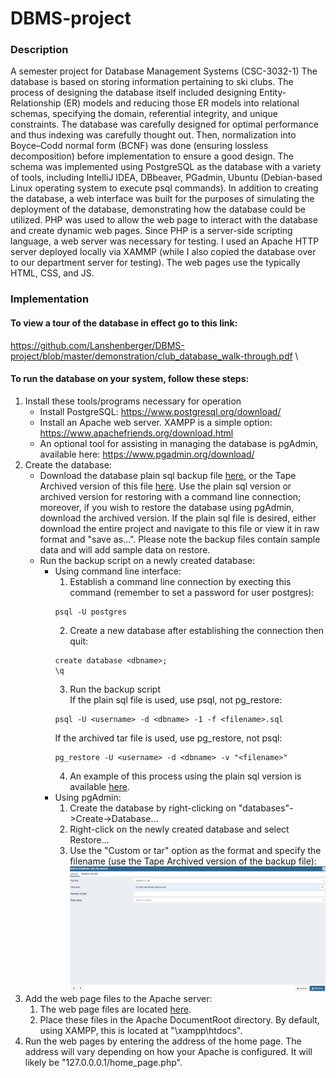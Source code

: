 # DBMS-project
### Description
A semester project for Database Management Systems (CSC-3032-1) The database is based on storing information pertaining to ski clubs. The process of designing the database itself included designing Entity-Relationship (ER) models and reducing those ER models into relational schemas, specifying the domain, referential integrity, and unique constraints. The database was carefully designed for optimal performance and thus indexing was carefully thought out. Then, normalization into Boyce–Codd normal form (BCNF) was done (ensuring lossless decomposition) before implementation to ensure a good design. The schema was implemented using PostgreSQL as the database with a variety of tools, including IntelliJ IDEA, DBbeaver, PGadmin, Ubuntu (Debian-based Linux operating system to execute psql commands). In addition to creating the database, a web interface was built for the purposes of simulating the deployment of the database, demonstrating how the database could be utilized. PHP was used to allow the web page to interact with the database and create dynamic web pages. Since PHP is a server-side scripting language, a web server was necessary for testing. I used an Apache HTTP server deployed locally via XAMMP (while I also copied the database over to our department server for testing). The web pages use the typically HTML, CSS, and JS.
### Implementation
#### To view a tour of the database in effect go to this link: 
https://github.com/Lanshenberger/DBMS-project/blob/master/demonstration/club_database_walk-through.pdf \
#### To run the database on your system, follow these steps: 
1. Install these tools/programs necessary for operation
	* Install PostgreSQL: https://www.postgresql.org/download/
	* Install an Apache web server. XAMPP is a simple option: https://www.apachefriends.org/download.html
	* An optional tool for assisting in managing the database is pgAdmin, available here: https://www.pgadmin.org/download/
2. Create the database:
	*  Download the database plain sql backup file [here](https://github.com/Lanshenberger/DBMS-project/blob/master/Club%20database/club_database_backup.sql), or the Tape Archived version of this file [here](https://github.com/Lanshenberger/DBMS-project/blob/master/Club%20database/club_database_backup.tar). Use the plain sql version or archived version for restoring with a command line connection; moreover, if you wish to restore the database using pgAdmin, download the archived version. If the plain sql file is desired, either download the entire project and navigate to this file or view it in raw format and "save as...". Please note the backup files contain sample data and will add sample data on restore.  
	*  Run the backup script on a newly created database:
		* Using command line interface:
			1. Establish a command line connection by execting this command (remember to set a password for user postgres): 
			```
			psql -U postgres
			```
			2. Create a new database after establishing the connection then quit:
			```
			create database <dbname>;
			\q
			```
			3. Run the backup script \
			If the plain sql file is used, use psql, not pg_restore:
			```
			psql -U <username> -d <dbname> -1 -f <filename>.sql
			```
			If the archived tar file is used, use pg_restore, not psql:
			```
			pg_restore -U <username> -d <dbname> -v "<filename>"
			```
			4. An example of this process using the plain sql version is available [here](https://github.com/Lanshenberger/DBMS-project/blob/master/tests/restoring_database_poweshell.txt).
		* Using pgAdmin:
			1. Create the database by right-clicking on "databases"->Create->Database...
			2. Right-click on the newly created database and select Restore...
			3. Use the "Custom or tar" option as the format and specify the filename (use the Tape Archived version of the backup file): ![Restoring database with pgAdmin](https://github.com/Lanshenberger/DBMS-project/blob/master/images/db_restore_pgAdmin.png)
3. Add the web page files to the Apache server:
	1. The web page files are located [here](https://github.com/Lanshenberger/DBMS-project/tree/master/htdocs/ski_club_project).
	2. Place these files in the Apache DocumentRoot directory. By default, using XAMPP, this is located at "\xampp\htdocs".
4. Run the web pages by entering the address of the home page. The address will vary depending on how your Apache is configured. It will likely be "127.0.0.0.1/home_page.php".
	

